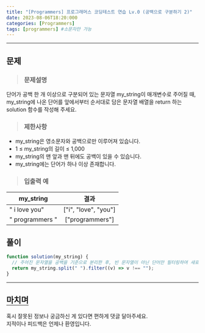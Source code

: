 ```yaml
---
title: "[Programmers] 프로그래머스 코딩테스트 연습 Lv.0 (공백으로 구분하기 2)"
date: 2023-08-06T18:20:000
categories: [Programmers]
tags: [programmers] #소문자만 가능
---
```


---

## <b>문제</b>

<h3><blockquote>문제설명
</blockquote></h3>

단어가 공백 한 개 이상으로 구분되어 있는 문자열 my_string이 매개변수로 주어질 때, my_string에 나온 단어를 앞에서부터 순서대로 담은 문자열 배열을 return 하는 solution 함수를 작성해 주세요.

<h3><blockquote>제한사항
</blockquote></h3>

- my_string은 영소문자와 공백으로만 이루어져 있습니다.
- 1 ≤ my_string의 길이 ≤ 1,000
- my_string의 맨 앞과 맨 뒤에도 공백이 있을 수 있습니다.
- my_string에는 단어가 하나 이상 존재합니다.

<h3><blockquote>입출력 예
</blockquote></h3>

| my_string       |         결과         |
| --------------- | :------------------: |
| " i love you"   | ["i", "love", "you"] |
| " programmers " |   ["programmers"]    |

## <b>풀이</b>

```js
function solution(my_string) {
  // 주어진 문자열을 공백을 기준으로 분리한 후, 빈 문자열이 아닌 단어만 필터링하여 새로운 배열 생성
  return my_string.split(" ").filter((v) => v !== "");
}
```

---

## <b style="border-bottom:2px solid gray"><b>마치며</b></b>

<P>혹시 잘못된 정보나 궁금하신 게 있다면 편하게 댓글 달아주세요.<br/>
지적이나 피드백은 언제나 환영입니다.</p>
